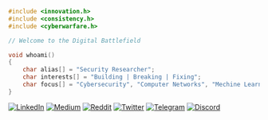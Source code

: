 ~~~c
#include <innovation.h>
#include <consistency.h>
#include <cyberwarfare.h>

// Welcome to the Digital Battlefield

void whoami()
{
    char alias[] = "Security Researcher";
    char interests[] = "Building | Breaking | Fixing";
    char focus[] = "Cybersecurity", "Computer Networks", "Mechine Learning";
}
~~~


[![LinkedIn](https://img.shields.io/badge/LinkedIn-0077B5?style=for-the-badge&logo=linkedin&logoColor=white)]([https://linkedin.com/in/iamavu](https://www.linkedin.com/in/manoj-g-2444ab28a)) 
[![Medium](https://img.shields.io/badge/Medium-12100E?style=for-the-badge&logo=medium&logoColor=white)](https://medium.com/)
[![Reddit](https://img.shields.io/badge/Reddit-FF4500?style=for-the-badge&logo=reddit&logoColor=white)](https://reddit.com/user/) 
[![Twitter](https://img.shields.io/badge/Twitter-1DA1F2?style=for-the-badge&logo=twitter&logoColor=white)](https://twitter.com/) 
[![Telegram](https://img.shields.io/badge/Telegram-2CA5E0?style=for-the-badge&logo=telegram&logoColor=white)](https://t.me/)
[![Discord](https://img.shields.io/badge/Discord-7289DA?style=for-the-badge&logo=discord&logoColor=white)]([https://discord.com/users/534185484197429248](https://discord.gg/wF9pEQDB))
